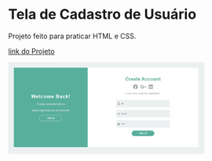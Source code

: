 # Tela de Cadastro de Usuário
 
 Projeto feito para praticar HTML e CSS.

[link do Projeto](https://klebson-antunes.github.io/Tela-cadastro/)

 <img width="400" src="./tela1.png">